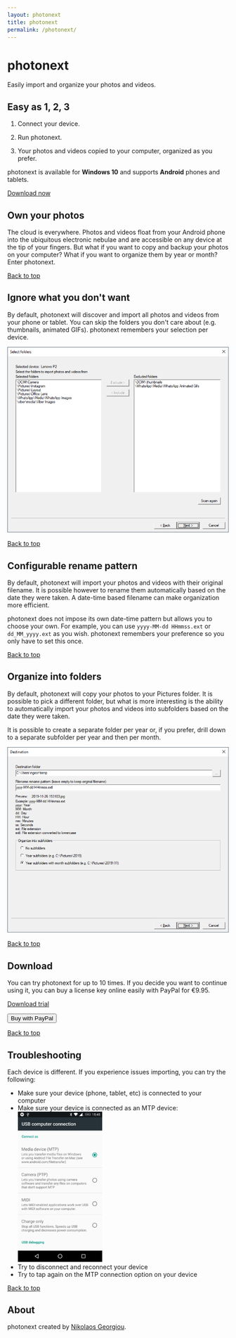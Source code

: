 ```yaml
---
layout: photonext
title: photonext
permalink: /photonext/
---
```


# photonext

Easily import and organize your photos and videos.

<div class="hero" markdown="1">

## Easy as 1, 2, 3

  <div class="hero__right" markdown="1">

1. Connect your device.

2. Run photonext.

3. Your photos and videos copied to your computer, organized as you prefer.

photonext is available for **Windows 10** and supports **Android** phones and tablets.

[Download now](#download)

  </div>

</div>

<div class="hero" markdown="1">

## Own your photos

<div class="hero__right" markdown="1">
The cloud is everywhere. Photos and videos float from your Android phone into
the ubiquitous electronic nebulae and are accessible on any device at the tip of your
fingers. But what if you want to copy and backup your photos on your computer? What if
you want to organize them by year or month? Enter photonext.
</div>
</div>

[Back to top](#photonext)

## Ignore what you don't want

By default, photonext will discover and import all photos and videos from your phone
or tablet. You can skip the folders you don't care about (e.g. thumbnails, animated GIFs). photonext remembers your selection per device.

<img src="/assets/photonext/2019-11-26-15_29_09-select-folders.png" alt="Select folders" />

[Back to top](#photonext)

<div class="hero" markdown="1">

## Configurable rename pattern

<div class="hero__right" markdown="1">

By default, photonext will import your photos and videos with their original filename. It is possible however to rename them automatically based on the date they were taken.
A date-time based filename can make organization more efficient.

photonext does not impose its own date-time pattern but allows you to choose your own. For example, you can use `yyyy-MM-dd HHmmss.ext` or `dd_MM_yyyy.ext` as you wish.
photonext remembers your preference so you only have to set this once.

</div>
</div>

[Back to top](#photonext)

## Organize into folders

By default, photonext will copy your photos to your Pictures folder. It is possible to
pick a different folder, but what is more interesting is the ability to automatically
import your photos and videos into subfolders based on the date they were taken.

It is possible to create a separate folder per year or, if you prefer, drill down to a separate subfolder per year and then per month.

<img src="/assets/photonext/2019-11-26-15_40_40-destination.png" alt="Destination options" />

[Back to top](#photonext)

<div class="hero" markdown="1">

## Download

<div class="hero__right" markdown="1">

You can try photonext for up to 10 times. If you decide you want to continue using it,
you can buy a license key online easily with PayPal for €9.95.

[Download trial](/assets/photonext/photonext.zip)

<button>Buy with PayPal</button>

</div>
</div>

[Back to top](#photonext)

## Troubleshooting

Each device is different. If you experience issues importing, you can try the following:

- Make sure your device (phone, tablet, etc) is connected to your computer
- Make sure your device is connected as an MTP device:
  <br /><img style="max-width: 40%" src="/assets/photonext/2019-11-26_154553-mtp.jpg" alt="MTP connectivity" />
- Try to disconnect and reconnect your device
- Try to tap again on the MTP connection option on your device

[Back to top](#photonext)

## About

photonext created by [Nikolaos Georgiou](/).
